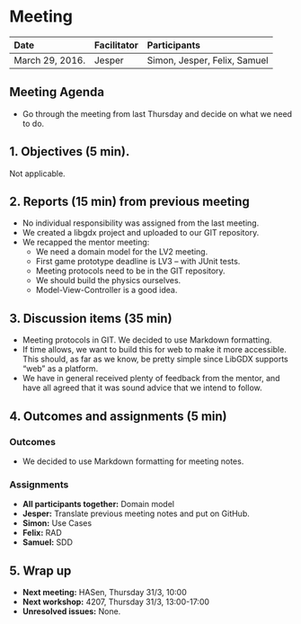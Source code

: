 # Meeting
| Date | Facilitator | Participants |
|:---|:---|:---| 
| March 29, 2016. | Jesper | Simon, Jesper, Felix, Samuel |

## Meeting Agenda
* Go through the meeting from last Thursday and decide on what we need to do.


## 1. Objectives (5 min).
Not applicable.

## 2. Reports (15 min) from previous meeting
* No individual responsibility was assigned from the last meeting. 
* We created a libgdx project and uploaded to our GIT repository.
* We recapped the mentor meeting:
  * We need a domain model for the LV2 meeting.
  * First game prototype deadline is LV3 – with JUnit tests.
  * Meeting protocols need to be in the GIT repository. 
  * We should build the physics ourselves.
  * Model-View-Controller is a good idea.

## 3. Discussion items (35 min) 
* Meeting protocols in GIT. We decided to use Markdown formatting.
* If time allows, we want to build this for web to make it more accessible. This should, as far as we know, be pretty simple since LibGDX supports “web” as a platform.
* We have in general received plenty of feedback from the mentor, and have all agreed that it was sound advice that we intend to follow.

## 4. Outcomes and assignments (5 min) 
### Outcomes
* We decided to use Markdown formatting for meeting notes.

### Assignments
* **All participants together:** Domain model
* **Jesper:** Translate previous meeting notes and put on GitHub.
* **Simon:** Use Cases
* **Felix:** RAD
* **Samuel:** SDD

## 5. Wrap up
* **Next meeting:** HASen, Thursday 31/3, 10:00
* **Next workshop:** 4207, Thursday 31/3, 13:00-17:00
* **Unresolved issues:** None.
